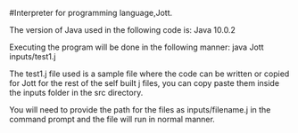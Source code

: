 #Interpreter for programming language,Jott.

The version of Java used in the following code is: Java 10.0.2

Executing the program will be done in the following manner:
  java Jott inputs/test1.j
  
The test1.j file used is a sample file where the code can be written or copied for Jott for the rest of the self built j files, you can copy paste them inside the inputs folder in the src directory.

You will need to provide the path for the files as inputs/filename.j in the command prompt and the file will run in normal manner. 
